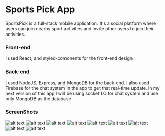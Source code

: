 # Sports Pick App
SportsPick is a full-stack mobile application. It's a social platform where users can join nearby sport activities and invite other users to join their activities.
### Front-end
I used React, and styled-comonents for the front-end design
### Back-end
I used NodeJS, Express, and MongoDB for the back-end. I also used Firebase for the chat system in the app to get that real-time update. In my next version of this app I will be using socket I.O for chat system and use only MongoDB as the database 
### ScreenShots
![alt text](https://i.ibb.co/myLmfb5/preview-1.png)
![alt text](https://i.ibb.co/L06Qtcs/preview-2.png)
![alt text](https://i.ibb.co/kySXcpj/preview-3.png)
![alt text](https://i.ibb.co/2FLkNSg/preview-4.png)
![alt text](https://i.ibb.co/rb0hc5M/preview-5.png)
![alt text](https://i.ibb.co/z79ySTy/preview-6.png)
![alt text](https://i.ibb.co/D8XW1ZP/preview-7.png)
![alt text](https://i.ibb.co/Mp1r8gz/preview-8.png)
![alt text](https://i.ibb.co/G0jGVk7/preview-9.png)


